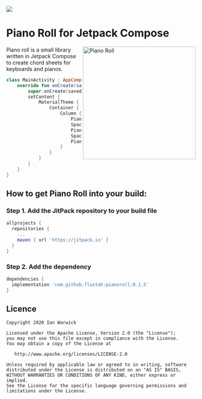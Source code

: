[![](https://jitpack.io/v/fluxtah/pianoroll.svg)](https://jitpack.io/#fluxtah/pianoroll)

# Piano Roll for Jetpack Compose
<img align="right" src="https://github.com/fluxtah/pianoroll/blob/master/gfx/screenshots/piano-roll-1.png" alt="Piano Roll"  width="300" />Piano roll is a small library written in Jetpack Compose to create chord sheets for keyboards and pianos.
```kotlin
class MainActivity : AppCompatActivity() {
    override fun onCreate(savedInstanceState: Bundle?) {
        super.onCreate(savedInstanceState)
        setContent {
            MaterialTheme {
                Container {
                    Column {
                        PianoChord("C0 E0 G0".chord)
                        Spacer(modifier = LayoutHeight(16.dp))
                        PianoChord("D0 F0 A0".chord)
                        Spacer(modifier = LayoutHeight(16.dp))
                        PianoChord("E0 G#0 B0".chord)
                    }
                }
            }
        }
    }
}
```

## How to get Piano Roll into your build:

### Step 1. Add the JitPack repository to your build file

```groovy
allprojects {
  repositories {
    ...
    maven { url 'https://jitpack.io' }
  }
}
```

### Step 2. Add the dependency

```groovy
dependencies {
  implementation 'com.github.fluxtah:pianoroll:0.1.5'
}
```

## Licence

```
Copyright 2020 Ian Warwick

Licensed under the Apache License, Version 2.0 (the "License");
you may not use this file except in compliance with the License.
You may obtain a copy of the License at

   http://www.apache.org/licenses/LICENSE-2.0

Unless required by applicable law or agreed to in writing, software
distributed under the License is distributed on an "AS IS" BASIS,
WITHOUT WARRANTIES OR CONDITIONS OF ANY KIND, either express or implied.
See the License for the specific language governing permissions and
limitations under the License.
```

